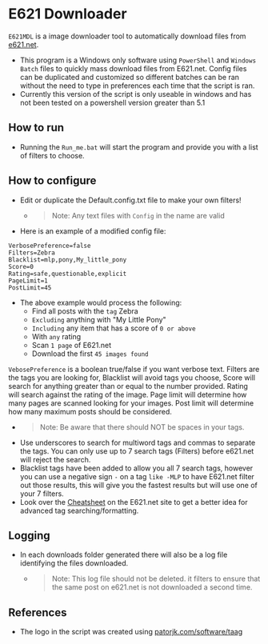 # E621 Downloader

`E621MDL` is a image downloader tool to automatically download files from [e621.net](https://e621.net/).

- This program is a Windows only software using `PowerShell` and `Windows Batch` files to quickly mass download files from E621.net. Config files can be duplicated and customized so different batches can be ran without the need to type in preferences each time that the script is ran.
- Currently this version of the script is only useable in windows and has not been tested on a powershell version greater than 5.1

## How to run

- Running the `Run_me.bat` will start the program and provide you with a list of filters to choose.

## How to configure

- Edit or duplicate the Default.config.txt file to make your own filters!
  - > Note: Any text files with `Config` in the name are valid
- Here is an example of a modified config file:

```Config
VerbosePreference=false
Filters=Zebra
Blacklist=mlp,pony,My_little_pony
Score=0
Rating=safe,questionable,explicit
PageLimit=1
PostLimit=45
```

- The above example would process the following:
  - Find all posts with the `tag` Zebra
  - `Excluding` anything with "My Little Pony"
  - `Including` any item that has a score of `0 or above`
  - With `any` rating
  - Scan `1 page` of E621.net
  - Download the first `45 images found`

`VebosePreference` is a boolean true/false if you want verbose text. Filters are the tags you are looking for, Blacklist will avoid tags you choose, Score will search for anything greater than or equal to the number provided. Rating will search against the rating of the image. Page limit will determine how many pages are scanned looking for your images. Post limit will determine how many maximum posts should be considered.

- > Note: Be aware that there should NOT be spaces in your tags.
- Use underscores to search for multiword tags and commas to separate the tags. You can only use up to 7 search tags (Filters) before e621.net will reject the search.
- Blacklist tags have been added to allow you all 7 search tags, however you can use a negative sign `-` on a tag `like -MLP` to have E621.net filter out those results, this will give you the fastest results but will use one of your 7 filters.
- Look over the [Cheatsheet](https://e621.net/help/show/cheatsheet) on the E621.net site to get a better idea for advanced tag searching/formatting.

## Logging

- In each downloads folder generated there will also be a log file identifying the files downloaded.
  - > Note: This log file should not be deleted. it filters to ensure that the same post on e621.net is not downloaded a second time.

## References

- The logo in the script was created using [patorjk.com/software/taag](http://patorjk.com/software/taag/#p=display&f=Graffiti&t=Type%20Something%20)
